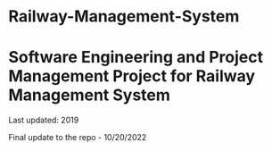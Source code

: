 # Railway-Management-System
<h1> Software Engineering and Project Management Project for Railway Management System </h1>

Last updated: 2019

Final update to the repo - 10/20/2022 
